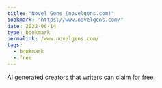 ```yaml
---
title: "Novel Gens (novelgens.com)"
bookmark: "https://www.novelgens.com/"
date: 2022-06-14
type: bookmark
permalink: /www.novelgens.com/
tags:
  - bookmark
  - free
---
```

AI generated creators that writers can claim for free.
